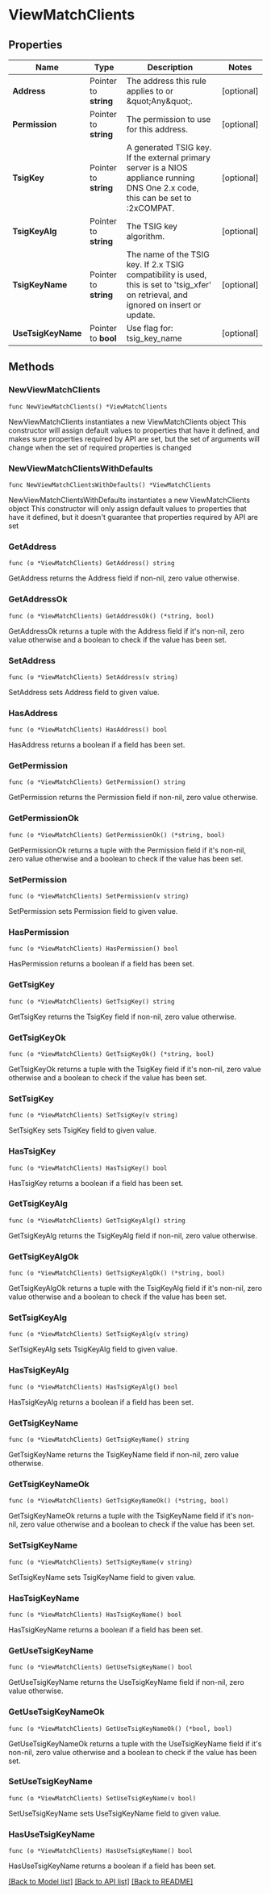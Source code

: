 # ViewMatchClients

## Properties

Name | Type | Description | Notes
------------ | ------------- | ------------- | -------------
**Address** | Pointer to **string** | The address this rule applies to or \&quot;Any\&quot;. | [optional] 
**Permission** | Pointer to **string** | The permission to use for this address. | [optional] 
**TsigKey** | Pointer to **string** | A generated TSIG key. If the external primary server is a NIOS appliance running DNS One 2.x code, this can be set to :2xCOMPAT. | [optional] 
**TsigKeyAlg** | Pointer to **string** | The TSIG key algorithm. | [optional] 
**TsigKeyName** | Pointer to **string** | The name of the TSIG key. If 2.x TSIG compatibility is used, this is set to &#39;tsig_xfer&#39; on retrieval, and ignored on insert or update. | [optional] 
**UseTsigKeyName** | Pointer to **bool** | Use flag for: tsig_key_name | [optional] 

## Methods

### NewViewMatchClients

`func NewViewMatchClients() *ViewMatchClients`

NewViewMatchClients instantiates a new ViewMatchClients object
This constructor will assign default values to properties that have it defined,
and makes sure properties required by API are set, but the set of arguments
will change when the set of required properties is changed

### NewViewMatchClientsWithDefaults

`func NewViewMatchClientsWithDefaults() *ViewMatchClients`

NewViewMatchClientsWithDefaults instantiates a new ViewMatchClients object
This constructor will only assign default values to properties that have it defined,
but it doesn't guarantee that properties required by API are set

### GetAddress

`func (o *ViewMatchClients) GetAddress() string`

GetAddress returns the Address field if non-nil, zero value otherwise.

### GetAddressOk

`func (o *ViewMatchClients) GetAddressOk() (*string, bool)`

GetAddressOk returns a tuple with the Address field if it's non-nil, zero value otherwise
and a boolean to check if the value has been set.

### SetAddress

`func (o *ViewMatchClients) SetAddress(v string)`

SetAddress sets Address field to given value.

### HasAddress

`func (o *ViewMatchClients) HasAddress() bool`

HasAddress returns a boolean if a field has been set.

### GetPermission

`func (o *ViewMatchClients) GetPermission() string`

GetPermission returns the Permission field if non-nil, zero value otherwise.

### GetPermissionOk

`func (o *ViewMatchClients) GetPermissionOk() (*string, bool)`

GetPermissionOk returns a tuple with the Permission field if it's non-nil, zero value otherwise
and a boolean to check if the value has been set.

### SetPermission

`func (o *ViewMatchClients) SetPermission(v string)`

SetPermission sets Permission field to given value.

### HasPermission

`func (o *ViewMatchClients) HasPermission() bool`

HasPermission returns a boolean if a field has been set.

### GetTsigKey

`func (o *ViewMatchClients) GetTsigKey() string`

GetTsigKey returns the TsigKey field if non-nil, zero value otherwise.

### GetTsigKeyOk

`func (o *ViewMatchClients) GetTsigKeyOk() (*string, bool)`

GetTsigKeyOk returns a tuple with the TsigKey field if it's non-nil, zero value otherwise
and a boolean to check if the value has been set.

### SetTsigKey

`func (o *ViewMatchClients) SetTsigKey(v string)`

SetTsigKey sets TsigKey field to given value.

### HasTsigKey

`func (o *ViewMatchClients) HasTsigKey() bool`

HasTsigKey returns a boolean if a field has been set.

### GetTsigKeyAlg

`func (o *ViewMatchClients) GetTsigKeyAlg() string`

GetTsigKeyAlg returns the TsigKeyAlg field if non-nil, zero value otherwise.

### GetTsigKeyAlgOk

`func (o *ViewMatchClients) GetTsigKeyAlgOk() (*string, bool)`

GetTsigKeyAlgOk returns a tuple with the TsigKeyAlg field if it's non-nil, zero value otherwise
and a boolean to check if the value has been set.

### SetTsigKeyAlg

`func (o *ViewMatchClients) SetTsigKeyAlg(v string)`

SetTsigKeyAlg sets TsigKeyAlg field to given value.

### HasTsigKeyAlg

`func (o *ViewMatchClients) HasTsigKeyAlg() bool`

HasTsigKeyAlg returns a boolean if a field has been set.

### GetTsigKeyName

`func (o *ViewMatchClients) GetTsigKeyName() string`

GetTsigKeyName returns the TsigKeyName field if non-nil, zero value otherwise.

### GetTsigKeyNameOk

`func (o *ViewMatchClients) GetTsigKeyNameOk() (*string, bool)`

GetTsigKeyNameOk returns a tuple with the TsigKeyName field if it's non-nil, zero value otherwise
and a boolean to check if the value has been set.

### SetTsigKeyName

`func (o *ViewMatchClients) SetTsigKeyName(v string)`

SetTsigKeyName sets TsigKeyName field to given value.

### HasTsigKeyName

`func (o *ViewMatchClients) HasTsigKeyName() bool`

HasTsigKeyName returns a boolean if a field has been set.

### GetUseTsigKeyName

`func (o *ViewMatchClients) GetUseTsigKeyName() bool`

GetUseTsigKeyName returns the UseTsigKeyName field if non-nil, zero value otherwise.

### GetUseTsigKeyNameOk

`func (o *ViewMatchClients) GetUseTsigKeyNameOk() (*bool, bool)`

GetUseTsigKeyNameOk returns a tuple with the UseTsigKeyName field if it's non-nil, zero value otherwise
and a boolean to check if the value has been set.

### SetUseTsigKeyName

`func (o *ViewMatchClients) SetUseTsigKeyName(v bool)`

SetUseTsigKeyName sets UseTsigKeyName field to given value.

### HasUseTsigKeyName

`func (o *ViewMatchClients) HasUseTsigKeyName() bool`

HasUseTsigKeyName returns a boolean if a field has been set.


[[Back to Model list]](../README.md#documentation-for-models) [[Back to API list]](../README.md#documentation-for-api-endpoints) [[Back to README]](../README.md)


